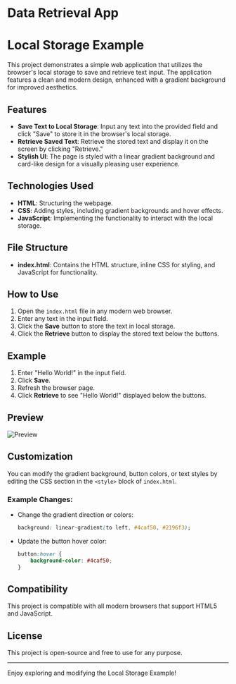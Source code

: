 # Data Retrieval App

# Local Storage Example

This project demonstrates a simple web application that utilizes the browser's local storage to save and retrieve text input. The application features a clean and modern design, enhanced with a gradient background for improved aesthetics.

## Features

- **Save Text to Local Storage**: Input any text into the provided field and click "Save" to store it in the browser's local storage.
- **Retrieve Saved Text**: Retrieve the stored text and display it on the screen by clicking "Retrieve."
- **Stylish UI**: The page is styled with a linear gradient background and card-like design for a visually pleasing user experience.

## Technologies Used

- **HTML**: Structuring the webpage.
- **CSS**: Adding styles, including gradient backgrounds and hover effects.
- **JavaScript**: Implementing the functionality to interact with the local storage.

## File Structure

- **index.html**: Contains the HTML structure, inline CSS for styling, and JavaScript for functionality.

## How to Use

1. Open the `index.html` file in any modern web browser.
2. Enter any text in the input field.
3. Click the **Save** button to store the text in local storage.
4. Click the **Retrieve** button to display the stored text below the buttons.

## Example

1. Enter "Hello World!" in the input field.
2. Click **Save**.
3. Refresh the browser page.
4. Click **Retrieve** to see "Hello World!" displayed below the buttons.

## Preview

![Preview](https://via.placeholder.com/400x200.png?text=Preview+Coming+Soon)

## Customization

You can modify the gradient background, button colors, or text styles by editing the CSS section in the `<style>` block of `index.html`.

### Example Changes:
- Change the gradient direction or colors:
  ```css
  background: linear-gradient(to left, #4caf50, #2196f3);
  ```
- Update the button hover color:
  ```css
  button:hover {
      background-color: #4caf50;
  }
  ```

## Compatibility

This project is compatible with all modern browsers that support HTML5 and JavaScript.

## License

This project is open-source and free to use for any purpose.

---
Enjoy exploring and modifying the Local Storage Example!

